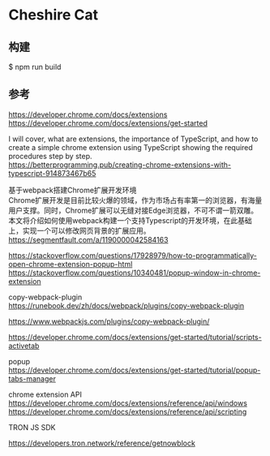 # Cheshire Cat

## 构建

$ npm run build

## 参考

https://developer.chrome.com/docs/extensions  
https://developer.chrome.com/docs/extensions/get-started  

I will cover, what are extensions, the importance of TypeScript, and how to create a simple chrome extension using TypeScript showing the required procedures step by step.  
https://betterprogramming.pub/creating-chrome-extensions-with-typescript-914873467b65  

基于webpack搭建Chrome扩展开发环境  
Chrome扩展开发是目前比较火爆的领域，作为市场占有率第一的浏览器，有海量用户支撑。同时，Chrome扩展可以无缝对接Edge浏览器，不可不谓一箭双雕。本文将介绍如何使用webpack构建一个支持Typescript的开发环境，在此基础上，实现一个可以修改网页背景的扩展应用。  
https://segmentfault.com/a/1190000042584163  

https://stackoverflow.com/questions/17928979/how-to-programmatically-open-chrome-extension-popup-html  
https://stackoverflow.com/questions/10340481/popup-window-in-chrome-extension  

copy-webpack-plugin  
https://runebook.dev/zh/docs/webpack/plugins/copy-webpack-plugin  

https://www.webpackjs.com/plugins/copy-webpack-plugin/  

https://developer.chrome.com/docs/extensions/get-started/tutorial/scripts-activetab

popup  
https://developer.chrome.com/docs/extensions/get-started/tutorial/popup-tabs-manager  

chrome extension API  
https://developer.chrome.com/docs/extensions/reference/api/windows  
https://developer.chrome.com/docs/extensions/reference/api/scripting  

TRON JS SDK

https://developers.tron.network/reference/getnowblock

